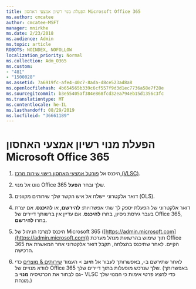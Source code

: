 ```yaml
---
title: הפעלת מנוי רשיון אמצעי האחסון Microsoft Office 365
ms.author: cmcatee
author: cmcatee-MSFT
manager: mnirkhe
ms.date: 2/23/2018
ms.audience: Admin
ms.topic: article
ROBOTS: NOINDEX, NOFOLLOW
localization_priority: Normal
ms.collection: Adm_O365
ms.custom:
- "481"
- "1500028"
ms.assetid: 7a6919fc-afe4-40c7-8ada-d8ce523ad8a8
ms.openlocfilehash: 4b654565b339c6cf557f9d3d1ec7736a58e7f28e
ms.sourcegitcommit: b3e55405af384e868fcd32ea794eb15d1356c3fc
ms.translationtype: MT
ms.contentlocale: he-IL
ms.lasthandoff: 08/29/2019
ms.locfileid: "36661189"
---
```

# <a name="activating-a-microsoft-office-365-volume-license-subscription"></a>הפעלת מנוי רשיון אמצעי האחסון Microsoft Office 365

1. היכנס אל [פורטל אמצעי האחסון רישוי שירות מרכז (VLSC)](http://go.microsoft.com/fwlink/p/?LinkId=329762).

2. נווט אל מנוי Office 365 שלך ובחר **הפעל**.

3. דואר אלקטרוני יישלח אל איש הקשר שלך שירותים מקוונים (OLS).

4. דואר אלקטרוני של הפעלת יספק לך שתי אפשרויות: **להירשם**, או **להיכנס**. אם יצרת בעבר גירסת ניסיון, בחרו **להיכנס**. אם עדיין אין ברשותך דיירים של Office 365, בחרו **להירשם**.

5. היכנס למרכז הניהול של Microsoft 365 ([https://admin.microsoft.com](https://admin.microsoft.com)) תוך שימוש בהרשאות מנהל מערכת Office 365 הקיים. לאחר שתיכנס בהצלחה, תקבל דואר אלקטרוני אחר המאשרת את הרכישה.

6. לאחר שתירשם ב-, באפשרותך לעבור אל **חיוב** \> העמוד [שירותים & מוצרים](https://go.microsoft.com/fwlink/p/?linkid=842054) כדי לוודא מנויים של Office 365 שלך שנרכש מופעלות בתוך דיירים שלך. (באפשרותך גם לבחור את הכרטיסיה **מנוי** ב- VLSC כדי להציג פרטי אימות כי המנוי שלך מונחת.)